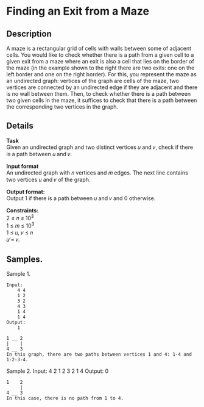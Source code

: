 # Finding an Exit from a Maze

## Description 
A maze is a rectangular grid of cells with walls between some of adjacent cells. You would like to check whether there is a path from a given cell to a given exit from a maze where an exit is also a cell that lies on the border of the maze (in the example shown to the right there are two exits: one on the left border and one on the right border). For this, you represent the maze as an undirected graph: vertices of the graph are cells of the maze, two vertices are connected by an undirected edge if they are adjacent and there is no wall between them. Then, to check whether there is a path between two given cells in the maze, it suffices to check that there is a path between the corresponding two vertices in the graph.

## Details
**Task**<br>
Given an undirected graph and two distinct vertices 𝑢 and 𝑣, check if there is a path between 𝑢 and 𝑣.

**Input format**<br> 
An undirected graph with 𝑛 vertices and 𝑚 edges. The next line contains two vertices 𝑢 and 𝑣 of the graph.

**Output format:**<br> 
Output 1 if there is a path between 𝑢 and 𝑣 and 0 otherwise.

**Constraints:**<br>
2 ≤ 𝑛 ≤ 10<sup>3</sup><br>
1 ≤ 𝑚 ≤ 10<sup>3</sup><br>
1 ≤ 𝑢, 𝑣 ≤ 𝑛<br> 
𝑢 ̸= 𝑣.

## Samples.
Sample 1.
    
    Input:
        4 4
        1 2
        3 2
        4 3
        1 4
        1 4
    Output:
        1

    1 __ 2
    |    |
    4 __ 3
    In this graph, there are two paths between vertices 1 and 4: 1-4 and 1-2-3-4.

Sample 2.
    Input:
        4 2
        1 2
        3 2
        1 4
    Output:
        0
    
    1    2
         |
    4 __ 3
    In this case, there is no path from 1 to 4.